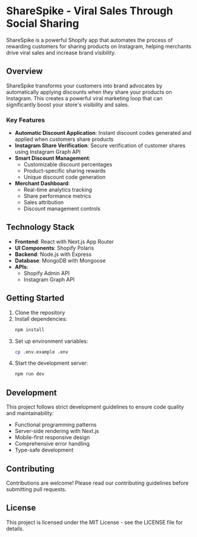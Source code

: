 # ShareSpike - Viral Sales Through Social Sharing

ShareSpike is a powerful Shopify app that automates the process of rewarding customers for sharing products on Instagram, helping merchants drive viral sales and increase brand visibility.

## Overview

ShareSpike transforms your customers into brand advocates by automatically applying discounts when they share your products on Instagram. This creates a powerful viral marketing loop that can significantly boost your store's visibility and sales.

### Key Features

- **Automatic Discount Application**: Instant discount codes generated and applied when customers share products
- **Instagram Share Verification**: Secure verification of customer shares using Instagram Graph API
- **Smart Discount Management**: 
  - Customizable discount percentages
  - Product-specific sharing rewards
  - Unique discount code generation
- **Merchant Dashboard**:
  - Real-time analytics tracking
  - Share performance metrics
  - Sales attribution
  - Discount management controls

## Technology Stack

- **Frontend**: React with Next.js App Router
- **UI Components**: Shopify Polaris
- **Backend**: Node.js with Express
- **Database**: MongoDB with Mongoose
- **APIs**: 
  - Shopify Admin API
  - Instagram Graph API

## Getting Started

1. Clone the repository
2. Install dependencies:
   ```bash
   npm install
   ```
3. Set up environment variables:
   ```bash
   cp .env.example .env
   ```
4. Start the development server:
   ```bash
   npm run dev
   ```

## Development

This project follows strict development guidelines to ensure code quality and maintainability:

- Functional programming patterns
- Server-side rendering with Next.js
- Mobile-first responsive design
- Comprehensive error handling
- Type-safe development

## Contributing

Contributions are welcome! Please read our contributing guidelines before submitting pull requests.

## License

This project is licensed under the MIT License - see the LICENSE file for details.
